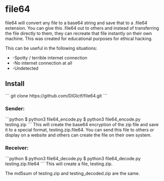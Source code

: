 # file64
file64 will convert any file to a base64 string and save that to a .file64 extension. You can give this .file64 out to others and instead of transferring the file directly to them, they can recreate that file instantly on their own machine. This was created for educational purposes for ethical hacking.

This can be useful in the following situations:
<ul>
<li>-Spotty / terrible internet connection</li>
<li>-No internet connection at all</li>
<li>-Undetected</li>
</ul>
<h2>Install</h2>
```
git clone https://github.com/DIGIctf/file64.git
```


<h3>Sender:</h3>
```python
$ python3 file64_encode.py <input_file>
$ python3 file64_encode.py testing.zip
```
This will create the base64 encryption of the zip file and save it to a special format, testing.zip.file64. You can send this file to others or display on a website and others can create the file on their own system. 

<h3>Receiver:</h3>
```python
$ python3 file64_decode.py <file64_encoded_file>
$ python3 file64_decode.py testing.zip.file64
```
This will create a file, testing.zip. 

The md5sum of testing.zip and testing_decoded.zip are the same. 


